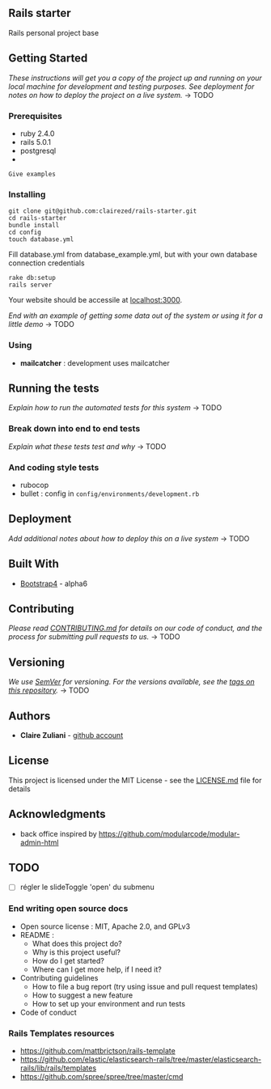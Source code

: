 ## Rails starter

Rails personal project base

## Getting Started

*These instructions will get you a copy of the project up and running on your local machine for development and testing purposes. See deployment for notes on how to deploy the project on a live system.*
-> TODO

### Prerequisites

- ruby 2.4.0
- rails 5.0.1
- postgresql
- 

```
Give examples
```

### Installing

```
git clone git@github.com:clairezed/rails-starter.git
cd rails-starter
bundle install
cd config
touch database.yml
```

Fill database.yml from database_example.yml, but with your own database connection credentials

```
rake db:setup
rails server
```

Your website should be accessile at [localhost:3000](http://localhost:3000/).


*End with an example of getting some data out of the system or using it for a little demo*
-> TODO

### Using 

- **mailcatcher** : development uses mailcatcher 

## Running the tests

*Explain how to run the automated tests for this system*
-> TODO

### Break down into end to end tests

*Explain what these tests test and why*
-> TODO

### And coding style tests

- rubocop
- bullet : config in `config/environments/development.rb`

## Deployment

*Add additional notes about how to deploy this on a live system*
-> TODO

## Built With

* [Bootstrap4](https://v4-alpha.getbootstrap.com/getting-started/introduction/) - alpha6

## Contributing

*Please read [CONTRIBUTING.md](https://gist.github.com/PurpleBooth/b24679402957c63ec426) for details on our code of conduct, and the process for submitting pull requests to us.*
-> TODO

## Versioning

*We use [SemVer](http://semver.org/) for versioning. For the versions available, see the [tags on this repository](https://github.com/your/project/tags).*
-> TODO

## Authors

* **Claire Zuliani** - [github account](https://github.com/clairezed)

## License

This project is licensed under the MIT License - see the [LICENSE.md](LICENSE.md) file for details

## Acknowledgments

- back office inspired by https://github.com/modularcode/modular-admin-html



## TODO
- [ ] régler le slideToggle 'open' du submenu

### End writing open source docs

- Open source license : MIT, Apache 2.0, and GPLv3
- README : 
  - What does this project do? 
  - Why is this project useful?
  - How do I get started?
  - Where can I get more help, if I need it?
- Contributing guidelines
  - How to file a bug report (try using issue and pull request templates)
  - How to suggest a new feature
  - How to set up your environment and run tests
- Code of conduct


### Rails Templates resources

- https://github.com/mattbrictson/rails-template
- https://github.com/elastic/elasticsearch-rails/tree/master/elasticsearch-rails/lib/rails/templates
- https://github.com/spree/spree/tree/master/cmd  